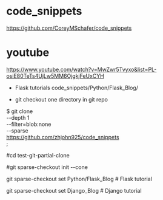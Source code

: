 # code_snippets
https://github.com/CoreyMSchafer/code_snippets

# youtube
https://www.youtube.com/watch?v=MwZwr5Tvyxo&list=PL-osiE80TeTs4UjLw5MM6OjgkjFeUxCYH

- Flask tutorials 
  code_snippets/Python/Flask_Blog/

- git checkout one directory in git repo

$ git clone \
  --depth 1  \
  --filter=blob:none  \
  --sparse \
  https://github.com/zhjohn925/code_snippets \
;

#cd test-git-partial-clone

#git sparse-checkout init --cone

git sparse-checkout set Python/Flask_Blog     # Flask tutorial

git sparse-checkout set Django_Blog           # Django tutorial

